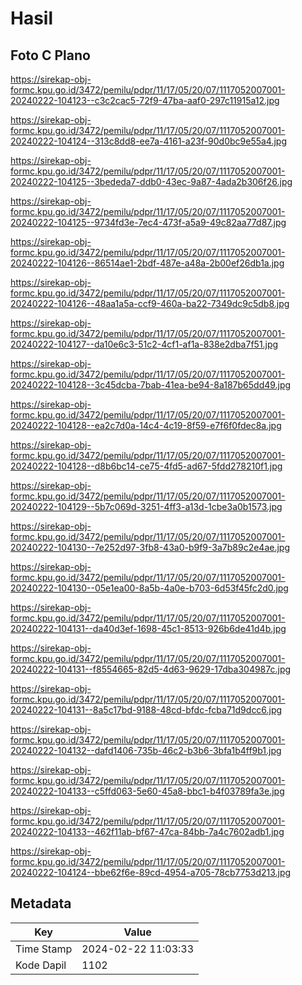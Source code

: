 # Hasil

## Foto C Plano

https://sirekap-obj-formc.kpu.go.id/3472/pemilu/pdpr/11/17/05/20/07/1117052007001-20240222-104123--c3c2cac5-72f9-47ba-aaf0-297c11915a12.jpg

https://sirekap-obj-formc.kpu.go.id/3472/pemilu/pdpr/11/17/05/20/07/1117052007001-20240222-104124--313c8dd8-ee7a-4161-a23f-90d0bc9e55a4.jpg

https://sirekap-obj-formc.kpu.go.id/3472/pemilu/pdpr/11/17/05/20/07/1117052007001-20240222-104125--3bededa7-ddb0-43ec-9a87-4ada2b306f26.jpg

https://sirekap-obj-formc.kpu.go.id/3472/pemilu/pdpr/11/17/05/20/07/1117052007001-20240222-104125--9734fd3e-7ec4-473f-a5a9-49c82aa77d87.jpg

https://sirekap-obj-formc.kpu.go.id/3472/pemilu/pdpr/11/17/05/20/07/1117052007001-20240222-104126--86514ae1-2bdf-487e-a48a-2b00ef26db1a.jpg

https://sirekap-obj-formc.kpu.go.id/3472/pemilu/pdpr/11/17/05/20/07/1117052007001-20240222-104126--48aa1a5a-ccf9-460a-ba22-7349dc9c5db8.jpg

https://sirekap-obj-formc.kpu.go.id/3472/pemilu/pdpr/11/17/05/20/07/1117052007001-20240222-104127--da10e6c3-51c2-4cf1-af1a-838e2dba7f51.jpg

https://sirekap-obj-formc.kpu.go.id/3472/pemilu/pdpr/11/17/05/20/07/1117052007001-20240222-104128--3c45dcba-7bab-41ea-be94-8a187b65dd49.jpg

https://sirekap-obj-formc.kpu.go.id/3472/pemilu/pdpr/11/17/05/20/07/1117052007001-20240222-104128--ea2c7d0a-14c4-4c19-8f59-e7f6f0fdec8a.jpg

https://sirekap-obj-formc.kpu.go.id/3472/pemilu/pdpr/11/17/05/20/07/1117052007001-20240222-104128--d8b6bc14-ce75-4fd5-ad67-5fdd278210f1.jpg

https://sirekap-obj-formc.kpu.go.id/3472/pemilu/pdpr/11/17/05/20/07/1117052007001-20240222-104129--5b7c069d-3251-4ff3-a13d-1cbe3a0b1573.jpg

https://sirekap-obj-formc.kpu.go.id/3472/pemilu/pdpr/11/17/05/20/07/1117052007001-20240222-104130--7e252d97-3fb8-43a0-b9f9-3a7b89c2e4ae.jpg

https://sirekap-obj-formc.kpu.go.id/3472/pemilu/pdpr/11/17/05/20/07/1117052007001-20240222-104130--05e1ea00-8a5b-4a0e-b703-6d53f45fc2d0.jpg

https://sirekap-obj-formc.kpu.go.id/3472/pemilu/pdpr/11/17/05/20/07/1117052007001-20240222-104131--da40d3ef-1698-45c1-8513-926b6de41d4b.jpg

https://sirekap-obj-formc.kpu.go.id/3472/pemilu/pdpr/11/17/05/20/07/1117052007001-20240222-104131--f8554665-82d5-4d63-9629-17dba304987c.jpg

https://sirekap-obj-formc.kpu.go.id/3472/pemilu/pdpr/11/17/05/20/07/1117052007001-20240222-104131--8a5c17bd-9188-48cd-bfdc-fcba71d9dcc6.jpg

https://sirekap-obj-formc.kpu.go.id/3472/pemilu/pdpr/11/17/05/20/07/1117052007001-20240222-104132--dafd1406-735b-46c2-b3b6-3bfa1b4ff9b1.jpg

https://sirekap-obj-formc.kpu.go.id/3472/pemilu/pdpr/11/17/05/20/07/1117052007001-20240222-104133--c5ffd063-5e60-45a8-bbc1-b4f03789fa3e.jpg

https://sirekap-obj-formc.kpu.go.id/3472/pemilu/pdpr/11/17/05/20/07/1117052007001-20240222-104133--462f11ab-bf67-47ca-84bb-7a4c7602adb1.jpg

https://sirekap-obj-formc.kpu.go.id/3472/pemilu/pdpr/11/17/05/20/07/1117052007001-20240222-104124--bbe62f6e-89cd-4954-a705-78cb7753d213.jpg


## Metadata

| Key        | Value               |
| ---------- | ------------------- |
| Time Stamp | 2024-02-22 11:03:33 |
| Kode Dapil | 1102                |



